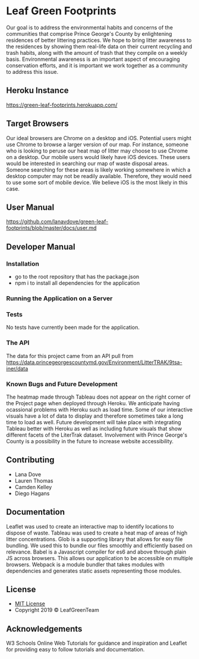 

# Leaf Green Footprints
<p>Our goal is to address the environmental habits and concerns of the communities that comprise Prince George's County by enlightening residences of better littering practices. We hope to bring litter awareness to the residences by showing them real-life data on their current recycling and trash habits, along with the amount of trash that they compile on a weekly basis. Environmental awareness is an important aspect of encouraging conservation efforts, and it is important we work together as a community to address this issue.</p>

## Heroku Instance
<https://green-leaf-footprints.herokuapp.com/>

## Target Browsers
<p> Our ideal browsers are Chrome on a desktop and iOS. Potential users might use Chrome to browse a larger version of our map. For instance, someone who is looking to peruse our heat map of litter may choose to use Chrome on a desktop. Our mobile users would likely have iOS devices. These users would be interested in searching our map of waste disposal areas. Someone searching for these areas is likely working somewhere in which a desktop computer may not be readily available. Therefore, they would need to use some sort of mobile device. We believe iOS is the most likely in this case. </p>

## User Manual
<https://github.com/lanavdove/green-leaf-footprints/blob/master/docs/user.md>

## Developer Manual

### Installation
* go to the root repository that has the package.json
* npm i to install all dependencies for the application

### Running the Application on a Server
### Tests
No tests have currently been made for the application.
### The API
The data for this project came from an API pull from https://data.princegeorgescountymd.gov/Environment/LitterTRAK/9tsa-iner/data

### Known Bugs and Future Development
The heatmap made through Tableau does not appear on the right corner of the Project page when deployed through Heroku. We anticipate having ocassional problems with Heroku such as load time. Some of our interactive visuals have a lot of data to display and therefore sometimes take a long time to load as well. Future development will take place with integrating Tableau better with Heroku as well as including future visuals that show different facets of the LiterTrak dataset. Involvement with Prince George's County is a possibility in the future to increase website accessibility.

## Contributing
* Lana Dove
* Lauren Thomas 
* Camden Kelley
* Diego Hagans

## Documentation
Leaflet was used to create an interactive map to identify locations to dispose of waste.
Tableau was used to create a heat map of areas of high litter concentrations.
Glob is a supporting library that allows for easy file bundling. We used this to bundle our files smoothly and efficiently based on relevance.
Babel is a Javascript compiler for es6 and above through plain JS across browsers. This allows our application to be accessible on multiple browsers.
Webpack is a module bundler that takes modules with dependencies and generates static assets representing those modules.

## License
* <a href="https://opensource.org/licenses/mit-license.php"> MIT License </a>
* Copyright 2019 © LeafGreenTeam

## Acknowledgements
W3 Schools Online Web Tutorials for guidance and inspiration and Leaflet for providing easy to follow tutorials and documentation.

